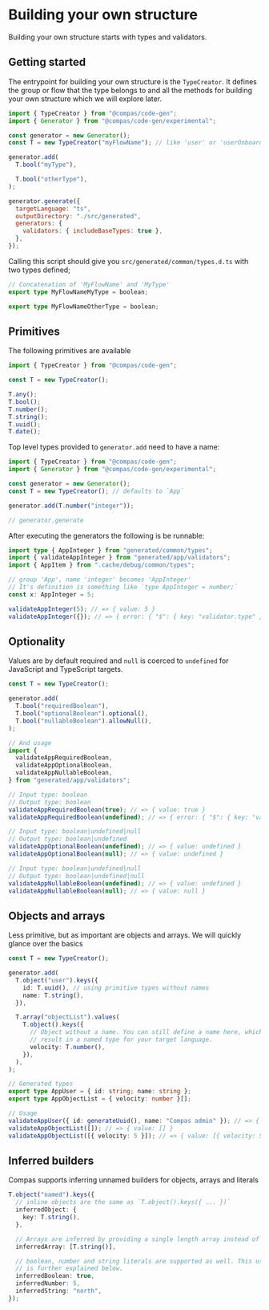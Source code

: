 # Building your own structure

Building your own structure starts with types and validators.

## Getting started

The entrypoint for building your own structure is the `TypeCreator`. It defines
the group or flow that the type belongs to and all the methods for building your
own structure which we will explore later.

```js
import { TypeCreator } from "@compas/code-gen";
import { Generator } from "@compas/code-gen/experimental";

const generator = new Generator();
const T = new TypeCreator("myFlowName"); // like 'user' or 'userOnboarding'

generator.add(
  T.bool("myType"),

  T.bool("otherType"),
);

generator.generate({
  targetLanguage: "ts",
  outputDirectory: "./src/generated",
  generators: {
    validators: { includeBaseTypes: true },
  },
});
```

Calling this script should give you `src/generated/common/types.d.ts` with two
types defined;

```ts
// Concatenation of 'MyFlowName' and 'MyType'
export type MyFlowNameMyType = boolean;

export type MyFlowNameOtherType = boolean;
```

## Primitives

The following primitives are available

```js
import { TypeCreator } from "@compas/code-gen";

const T = new TypeCreator();

T.any();
T.bool();
T.number();
T.string();
T.uuid();
T.date();
```

Top level types provided to `generator.add` need to have a name:

```js
import { TypeCreator } from "@compas/code-gen";
import { Generator } from "@compas/code-gen/experimental";

const generator = new Generator();
const T = new TypeCreator(); // defaults to `App`

generator.add(T.number("integer"));

// generator.generate
```

After executing the generators the following is be runnable:

```ts
import type { AppInteger } from "generated/common/types";
import { validateAppInteger } from "generated/app/validators";
import { AppItem } from ".cache/debug/common/types";

// group 'App', name 'integer' becomes 'AppInteger'
// It's definition is something like `type AppInteger = number;`
const x: AppInteger = 5;

validateAppInteger(5); // => { value: 5 }
validateAppInteger({}); // => { error: { "$": { key: "validator.type" } }
```

## Optionality

Values are by default required and `null` is coerced to `undefined` for
JavaScript and TypeScript targets.

```ts
const T = new TypeCreator();

generator.add(
  T.bool("requiredBoolean"),
  T.bool("optionalBoolean").optional(),
  T.bool("nullableBoolean").allowNull(),
);

// And usage
import {
  validateAppRequiredBoolean,
  validateAppOptionalBoolean,
  validateAppNullableBoolean,
} from "generated/app/validators";

// Input type: boolean
// Output type: boolean
validateAppRequiredBoolean(true); // => { value: true }
validateAppRequiredBoolean(undefined); // => { error: { "$": { key: "validator.undefined" } }

// Input type: boolean|undefined|null
// Output type: boolean|undefined
validateAppOptionalBoolean(undefined); // => { value: undefined }
validateAppOptionalBoolean(null); // => { value: undefined }

// Input type: boolean|undefined|null
// Output type: boolean|undefined|null
validateAppNullableBoolean(undefined); // => { value: undefined }
validateAppNullableBoolean(null); // => { value: null }
```

## Objects and arrays

Less primitive, but as important are objects and arrays. We will quickly glance
over the basics

```ts
const T = new TypeCreator();

generator.add(
  T.object("user").keys({
    id: T.uuid(), // using primitive types without names
    name: T.string(),
  }),

  T.array("objectList").values(
    T.object().keys({
      // Object without a name. You can still define a name here, which will
      // result in a named type for your target language.
      velocity: T.number(),
    }),
  ),
);

// Generated types
export type AppUser = { id: string; name: string };
export type AppObjectList = { velocity: number }[];

// Usage
validateAppUser({ id: generateUuid(), name: "Compas admin" }); // => { value: { id: "..", name: "Compas admin" } }
validateAppObjectList([]); // => { value: [] }
validateAppObjectList([{ velocity: 5 }]); // => { value: [{ velocity: 5 }] }
```

## Inferred builders

Compas supports inferring unnamed builders for objects, arrays and literals

```ts
T.object("named").keys({
  // inline objects are the same as `T.object().keys({ ... })`
  inferredObject: {
    key: T.string(),
  },

  // Arrays are inferred by providing a single length array instead of `T.array().values(...)`
  inferredArray: [T.string()],

  // boolean, number and string literals are supported as well. This uses `.oneOf()`, which
  // is further explained below.
  inferredBoolean: true,
  inferredNumber: 5,
  inferredString: "north",
});
```
